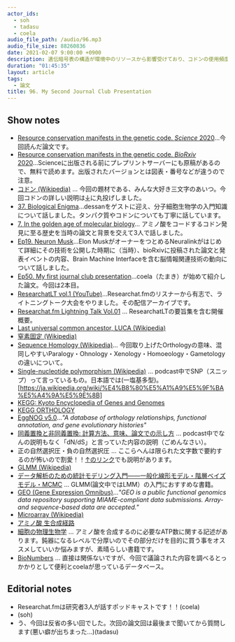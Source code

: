 ```yaml
---
actor_ids:
  - soh
  - tadasu
  - coela
audio_file_path: /audio/96.mp3
audio_file_size: 88260836
date: 2021-02-07 9:00:00 +0900
description: 遺伝暗号表の構造が環境中のリソースから影響受けており、コドンの使用頻度にも反映されているという説の論文を読みました。
duration: "01:45:35"
layout: article
tags:
  - 論文
title: 96. My Second Journal Club Presentation
---
```

## Show notes
- [Resource conservation manifests in the genetic code. _Science_ 2020](https://science.sciencemag.org/content/370/6517/683)...今回読んだ論文です。
- [Resource conservation manifests in the genetic code. _BioRxiv_ 2020](https://www.biorxiv.org/content/10.1101/790345v2.full)...Scienceに出版される前にプレプリントサーバーにも原稿があるので、無料で読めます。出版されたバージョンとは図表・番号などが違うので注意。
- [コドン (Wikipedia)](https://ja.wikipedia.org/wiki/%E3%82%B3%E3%83%89%E3%83%B3) ... 今回の題材である、みんな大好き三文字のあいつ。今回コドンの詳しい説明は[↓](https://researchat.fm/episode/37)に丸投げしました。
- [37. Biological Enigma](https://researchat.fm/episode/37)...dessanをゲストに迎え、分子細胞生物学の入門知識について話しました。タンパク質やコドンについても丁寧に話しています。
- [7. In the golden age of molecular biology](https://researchat.fm/episode/7)... アミノ酸をコードするコドン発見に至る歴史を当時の論文と背景を交えて3人で話しました。
- [Ep19. Neuron Musk](https://researchat.fm/episode/19)...Elon MuskがオーナーをつとめるNeuralinkがはじめて詳細にその技術を公開した時期に（当時）、bioRxivに投稿された論文と発表イベントの内容、Brain Machine Interfaceを含む脳情報関連技術の動向について話しました。
- [Ep50. My first journal club presentation](https://researchat.fm/episode/50)...coela（たまき）が始めて紹介した論文。今回は2本目。
- [ResearchatLT vol.1 (YouTube)](https://www.youtube.com/watch?v=kKLt956ieSM)...Researchat.fmのリスナーから有志で、ライトニングトーク大会をやりました。その配信アーカイブです。
- [Researchat.fm Lightning Talk Vol.01](https://researchat.fm/blog/8/) ... ResearchatLTの要旨集を含む開催概要。
- [Last universal common ancestor, LUCA (Wikipedia)](https://en.wikipedia.org/wiki/Last_universal_common_ancestor)
- [窒素固定 (Wikipedia)](https://ja.wikipedia.org/wiki/%E7%AA%92%E7%B4%A0%E5%9B%BA%E5%AE%9A)
- [Sequence Homology (Wikipedia)](https://en.wikipedia.org/wiki/Sequence_homology)... 今回取り上げたOrthologyの意味、混同しやすいParalogy・Ohnology・Xenology・Homoeology・Gametologyの違いについて。
- [Single-nucleotide polymorphism (Wikipedia)](https://en.wikipedia.org/wiki/Single-nucleotide_polymorphism) ... podcast中でSNP（スニップ）って言っているもの。日本語では(一塩基多型)。[https://ja.wikipedia.org/wiki/%E4%B8%80%E5%A1%A9%E5%9F%BA%E5%A4%9A%E5%9E%8B]
- [KEGG: Kyoto Encyclopedia of Genes and Genomes](https://www.genome.jp/kegg/)
- [KEGG ORTHOLOGY](https://www.genome.jp/kegg/ko.html)
- [EggNOG v5.0](http://eggnog5.embl.de/)..._"A database of orthology relationships, functional annotation,
and gene evolutionary histories"_
- [同義置換と非同義置換: 計算方法、意味、論文での示し方](https://ultrabem.com/other_topics/genetics/synonymous_substitutions) ... podcast中でなんの説明もなく「dN/dS」と言っていた内容の説明（ごめんなさい）。
- 正の自然選択圧・負の自然選択圧 ... ここらへんは限られた文字数で要約するのが怖いので割愛！！[↑のリンク](https://ultrabem.com/other_topics/genetics/synonymous_substitutions)でも説明があります。
- [GLMM (Wikipedia)](https://en.wikipedia.org/wiki/Generalized_linear_mixed_model)
- [データ解析のための統計モデリング入門――一般化線形モデル・階層ベイズモデル・MCMC](https://www.amazon.co.jp/dp/400006973X/?tag=researchatf04-22) ... GLMM(論文中ではLMM）の入門におすすめな書籍。
- [GEO (Gene Expression Omnibus)](https://www.ncbi.nlm.nih.gov/geo/)..._"GEO is a public functional genomics data repository supporting MIAME-compliant data submissions. Array- and sequence-based data are accepted."_
- [Microarray (Wikipedia)](https://en.wikipedia.org/wiki/Microarray)
- [アミノ酸 生合成経路](http://www.sc.fukuoka-u.ac.jp/~bc1/Biochem/aminoSyn.htm)
- [細胞の物理生物学](https://www.amazon.co.jp/dp/4320057163/?tag=researchatf04-22) ... アミノ酸を合成するのに必要なATP数に関する記述があります。鈍器になるレベルで分厚いのでその部分だけを目的に買う事をオススメしていいか悩みますが、素晴らしい書籍です。
- [BioNumbers](https://bionumbers.hms.harvard.edu/search.aspx) ... 直接は関係ないですが、今回で議論された内容を調べるとっかかりとして便利とcoelaが思っているデータベース。

## Editorial notes
- Researchat.fmは研究者3人が話すポッドキャストです！！(coela)
- (soh)
- う、今回は反省の多い回でした。次回の論文回は最後まで聞いてから質問します(悪い癖が出ちまった...)(tadasu)
